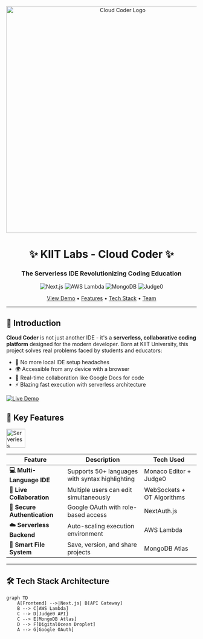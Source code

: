 <p align="center">
  <img src="https://user-images.githubusercontent.com/65200532/167247511-5b9af914-9c6e-4a3d-8b7e-e0f5c9b4b8e0.svg" width="600" alt="Cloud Coder Logo">
</p>

<h1 align="center">✨ KIIT Labs - Cloud Coder ✨</h1>
<h3 align="center">The Serverless IDE Revolutionizing Coding Education</h3>

<p align="center">
  <img src="https://img.shields.io/badge/Next.js-14.2.3-000000?style=for-the-badge&logo=nextdotjs" alt="Next.js">
  <img src="https://img.shields.io/badge/AWS_Lambda-FF9900?style=for-the-badge&logo=amazonaws&logoColor=white" alt="AWS Lambda">
  <img src="https://img.shields.io/badge/MongoDB-47A248?style=for-the-badge&logo=mongodb&logoColor=white" alt="MongoDB">
  <img src="https://img.shields.io/badge/Judge0-5C2D91?style=for-the-badge&logo=codeigniter&logoColor=white" alt="Judge0">
</p>

<div align="center">
  <a href="#demo">View Demo</a> •
  <a href="#features">Features</a> •
  <a href="#tech-stack">Tech Stack</a> •
  <a href="#team">Team</a>
</div>

---

## 🌟 **Introduction**
**Cloud Coder** is not just another IDE - it's a **serverless, collaborative coding platform** designed for the modern developer. Born at KIIT University, this project solves real problems faced by students and educators:

- 🚫 No more local IDE setup headaches
- 🌍 Accessible from any device with a browser
- 👥 Real-time collaboration like Google Docs for code
- ⚡ Blazing fast execution with serverless architecture

[![Live Demo ](https://img.shields.io/badge/🌐-Live_Demo-000000?style=for-the-badge&logo=vercel&logoColor=red)](https://www.abhishekbishwas.com.np/)

## 🚀 **Key Features**

<img src="https://img.icons8.com/clouds/100/000000/serverless.png" width="50" alt="Serverless">

| Feature | Description | Tech Used |
|---------|------------|-----------|
| **💻 Multi-Language IDE** | Supports 50+ languages with syntax highlighting | Monaco Editor + Judge0 |
| **👥 Live Collaboration** | Multiple users can edit simultaneously | WebSockets + OT Algorithms |
| **🔐 Secure Authentication** | Google OAuth with role-based access | NextAuth.js |
| **☁️ Serverless Backend** | Auto-scaling execution environment | AWS Lambda |
| **📁 Smart File System** | Save, version, and share projects | MongoDB Atlas |

---

## 🛠️ **Tech Stack Architecture**

```mermaid
graph TD
    A[Frontend] -->|Next.js| B[API Gateway]
    B --> C[AWS Lambda]
    C --> D[Judge0 API]
    C --> E[MongoDB Atlas]
    D --> F[DigitalOcean Droplet]
    A --> G[Google OAuth]